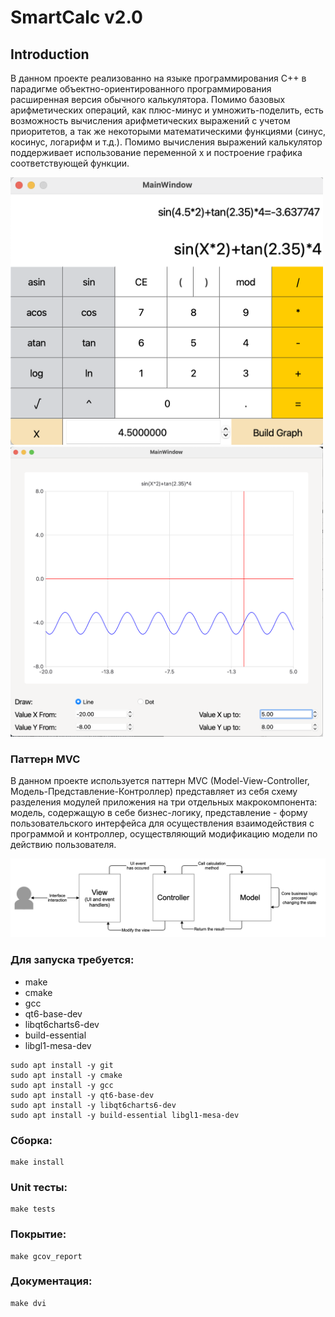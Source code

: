 # SmartCalc v2.0

## Introduction

В данном проекте реализованно на языке программирования С++ в парадигме объектно-ориентированного программирования расширенная версия обычного калькулятора. Помимо базовых арифметических операций, как плюс-минус и умножить-поделить, есть возможность вычисления арифметических выражений с учетом приоритетов, а так же некоторыми математическими функциями (синус, косинус, логарифм и т.д.). Помимо вычисления выражений калькулятор поддерживает использование переменной x и построение графика соответствующей функции.

<img src="misc/images/calc.png" alt="calc" width="500"/>
<img src="misc/images/graph.png" alt="graph" width="500"/>

### Паттерн MVC

В данном проекте используется паттерн MVC (Model-View-Controller, Модель-Представление-Контроллер) представляет из себя схему разделения модулей приложения на три отдельных макрокомпонента: модель, содержащую в себе бизнес-логику, представление - форму пользовательского интерфейса для осуществления взаимодействия с программой и контроллер, осуществляющий модификацию модели по действию пользователя.

<img src="misc/images/MVC-Process.png" alt="MVS" width="800"/>

### Для запуска требуется:

- make
- cmake
- gcc
- qt6-base-dev
- libqt6charts6-dev
- build-essential 
- libgl1-mesa-dev

```
sudo apt install -y git
sudo apt install -y cmake
sudo apt install -y gcc
sudo apt install -y qt6-base-dev
sudo apt install -y libqt6charts6-dev
sudo apt install -y build-essential libgl1-mesa-dev
```

### Сборка:
```
make install
```

### Unit тесты:
```
make tests
```

### Покрытие:
```
make gcov_report
```
### Документация:
```
make dvi
```